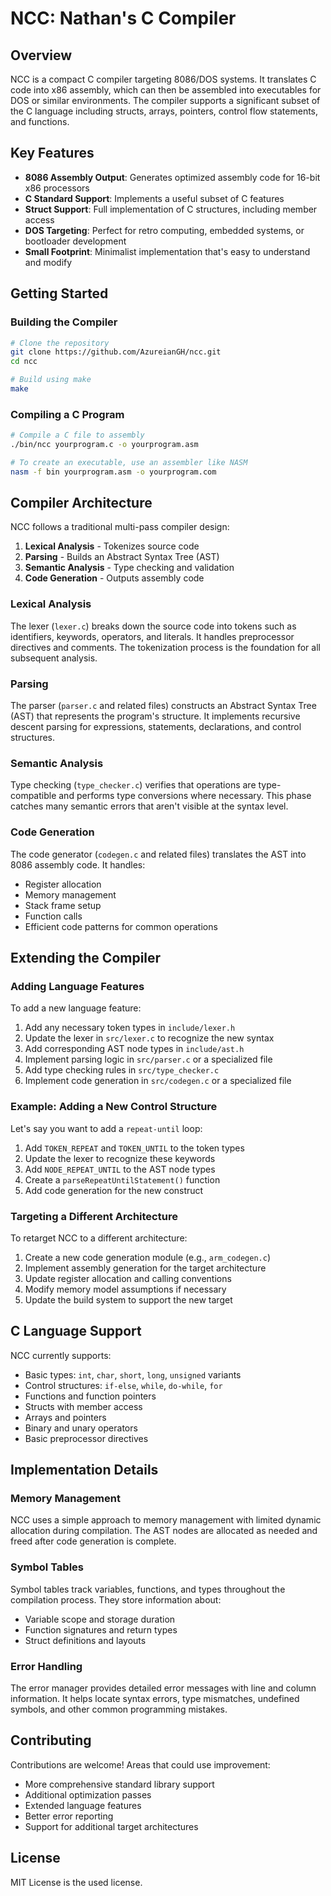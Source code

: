 # NCC: Nathan's C Compiler

## Overview

NCC is a compact C compiler targeting 8086/DOS systems. It translates C code into x86 assembly, which can then be assembled into executables for DOS or similar environments. The compiler supports a significant subset of the C language including structs, arrays, pointers, control flow statements, and functions.

## Key Features

- **8086 Assembly Output**: Generates optimized assembly code for 16-bit x86 processors
- **C Standard Support**: Implements a useful subset of C features
- **Struct Support**: Full implementation of C structures, including member access
- **DOS Targeting**: Perfect for retro computing, embedded systems, or bootloader development
- **Small Footprint**: Minimalist implementation that's easy to understand and modify

## Getting Started

### Building the Compiler

```bash
# Clone the repository
git clone https://github.com/AzureianGH/ncc.git
cd ncc

# Build using make
make
```

### Compiling a C Program

```bash
# Compile a C file to assembly
./bin/ncc yourprogram.c -o yourprogram.asm

# To create an executable, use an assembler like NASM
nasm -f bin yourprogram.asm -o yourprogram.com
```

## Compiler Architecture

NCC follows a traditional multi-pass compiler design:

1. **Lexical Analysis** - Tokenizes source code
2. **Parsing** - Builds an Abstract Syntax Tree (AST)
3. **Semantic Analysis** - Type checking and validation
4. **Code Generation** - Outputs assembly code

### Lexical Analysis

The lexer (`lexer.c`) breaks down the source code into tokens such as identifiers, keywords, operators, and literals. It handles preprocessor directives and comments. The tokenization process is the foundation for all subsequent analysis.

### Parsing

The parser (`parser.c` and related files) constructs an Abstract Syntax Tree (AST) that represents the program's structure. It implements recursive descent parsing for expressions, statements, declarations, and control structures.

### Semantic Analysis

Type checking (`type_checker.c`) verifies that operations are type-compatible and performs type conversions where necessary. This phase catches many semantic errors that aren't visible at the syntax level.

### Code Generation

The code generator (`codegen.c` and related files) translates the AST into 8086 assembly code. It handles:

- Register allocation
- Memory management
- Stack frame setup
- Function calls
- Efficient code patterns for common operations

## Extending the Compiler

### Adding Language Features

To add a new language feature:

1. Add any necessary token types in `include/lexer.h`
2. Update the lexer in `src/lexer.c` to recognize the new syntax
3. Add corresponding AST node types in `include/ast.h`
4. Implement parsing logic in `src/parser.c` or a specialized file
5. Add type checking rules in `src/type_checker.c`
6. Implement code generation in `src/codegen.c` or a specialized file

### Example: Adding a New Control Structure

Let's say you want to add a `repeat-until` loop:

1. Add `TOKEN_REPEAT` and `TOKEN_UNTIL` to the token types
2. Update the lexer to recognize these keywords
3. Add `NODE_REPEAT_UNTIL` to the AST node types
4. Create a `parseRepeatUntilStatement()` function
5. Add code generation for the new construct

### Targeting a Different Architecture

To retarget NCC to a different architecture:

1. Create a new code generation module (e.g., `arm_codegen.c`)
2. Implement assembly generation for the target architecture
3. Update register allocation and calling conventions
4. Modify memory model assumptions if necessary
5. Update the build system to support the new target

## C Language Support

NCC currently supports:

- Basic types: `int`, `char`, `short`, `long`, `unsigned` variants
- Control structures: `if-else`, `while`, `do-while`, `for`
- Functions and function pointers
- Structs with member access
- Arrays and pointers
- Binary and unary operators
- Basic preprocessor directives

## Implementation Details

### Memory Management

NCC uses a simple approach to memory management with limited dynamic allocation during compilation. The AST nodes are allocated as needed and freed after code generation is complete.

### Symbol Tables

Symbol tables track variables, functions, and types throughout the compilation process. They store information about:

- Variable scope and storage duration
- Function signatures and return types
- Struct definitions and layouts

### Error Handling

The error manager provides detailed error messages with line and column information. It helps locate syntax errors, type mismatches, undefined symbols, and other common programming mistakes.

## Contributing

Contributions are welcome! Areas that could use improvement:

- More comprehensive standard library support
- Additional optimization passes
- Extended language features
- Better error reporting
- Support for additional target architectures

## License

MIT License is the used license.
